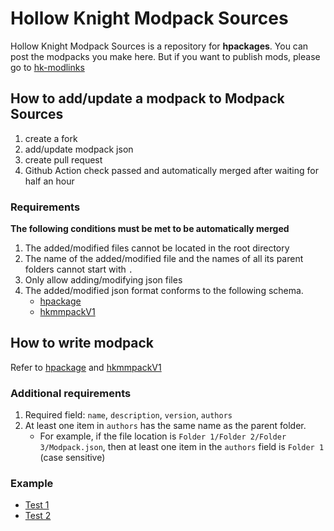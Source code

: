 
# Hollow Knight Modpack Sources

Hollow Knight Modpack Sources is a repository for **hpackages**.
You can post the modpacks you make here. But if you want to publish mods, please go to [hk-modlinks](https://github.com/hk-modding/modlinks)

## How to add/update a modpack to Modpack Sources

1. create a fork
2. add/update modpack json
3. create pull request
4. Github Action check passed and automatically merged after waiting for half an hour

### Requirements

**The following conditions must be met to be automatically merged**

1. The added/modified files cannot be located in the root directory
2. The name of the added/modified file and the names of all its parent folders cannot start with `.`
3. Only allow adding/modifying json files
4. The added/modified json format conforms to the following schema.
   - [hpackage](https://github.com/hpackage/hpackage-schema/tree/main)
   - [hkmmpackV1](https://github.com/hkmodmanager/hkmm-schema/blob/main/hkmm-schema/hkmmpackage.v1.schema.json)

## How to write modpack

Refer to [hpackage](https://github.com/hpackage/hpackage-schema/tree/main) and [hkmmpackV1](https://github.com/hkmodmanager/hkmm-schema/blob/main/hkmm-schema/hkmmpackage.v1.schema.json)

### Additional requirements

1. Required field: `name`, `description`, `version`, `authors`
2. At least one item in `authors` has the same name as the parent folder. 
   - For example, if the file location is `Folder 1/Folder 2/Folder 3/Modpack.json`, then at least one item in the `authors` field is `Folder 1` (case sensitive)

### Example 
- [Test 1](https://github.com/hkmodmanager/ModpackSource/blob/main/Test/Test1.json)
- [Test 2](https://github.com/hkmodmanager/ModpackSource/blob/main/Test/Test2/Test2.json)
